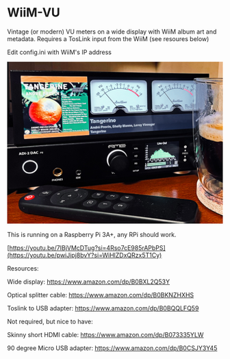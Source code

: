 # WiiM-VU

Vintage (or modern) VU meters on a wide display with WiiM album art and metadata.  Requires a TosLink input from the WiiM (see resoures below)

Edit config.ini with WiiM's IP address

![photo](https://raw.githubusercontent.com/retired-guy/WiiM-VU/main/IMG_2813.jpg)

This is running on a Raspberry Pi 3A+, any RPi should work.

[https://youtu.be/7IBjVMcDTug?si=4Rso7cE985rAPbPS](https://youtu.be/pwiJipj8bvY?si=WiHlZDxQRzx5T1Cy)

Resources:

Wide display: https://www.amazon.com/dp/B0BXL2Q53Y

Optical splitter cable: https://www.amazon.com/dp/B0BKNZHXHS

Toslink to USB adapter: https://www.amazon.com/dp/B0BQQLFQ59


Not required, but nice to have:

Skinny short HDMI cable: https://www.amazon.com/dp/B073335YLW

90 degree Micro USB adapter: https://www.amazon.com/dp/B0CSJY3Y45
